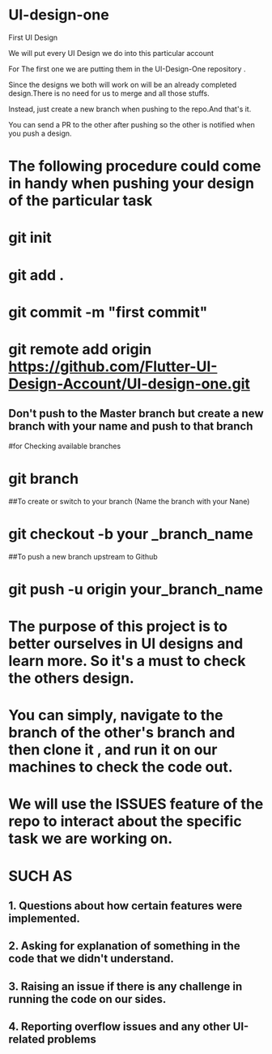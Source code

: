 # UI-design-one
First UI Design


We will put every UI Design we do into this particular account

For The first one we are putting them in the UI-Design-One repository .

Since the designs we both will work on will be an already completed design.There is no need for us to merge and all those stuffs.

Instead, just create a new branch when pushing to the repo.And that's it.

You can send a PR to the other after pushing so the other is notified when you push a design.



# The following procedure could come in handy when pushing your design of the particular task

# git init

# git add .

# git commit -m "first commit"

# git remote add origin https://github.com/Flutter-UI-Design-Account/UI-design-one.git

## Don't push to the Master branch but create a new branch with your name and push to that branch

#for Checking available branches

# git branch

##To create or switch to your branch (Name the branch with your Nane)
# git checkout -b your _branch_name

##To push a new branch upstream to Github
# git push -u origin your_branch_name


# The purpose of this project is to better ourselves in UI designs and learn more. So it's a must to check the others design.

# You can simply, navigate to the branch of the other's branch and then clone it , and run it on our machines to check the code out.

# We will use the ISSUES feature of the repo to interact about the specific task we are working on.

# SUCH AS 
## 1. Questions about how certain features were implemented.

## 2. Asking for explanation of something in the code that we didn't understand.

## 3. Raising an issue if there is any challenge in running the code on our sides.

## 4. Reporting overflow issues and any other UI-related problems

